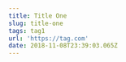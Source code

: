 ```yaml
---
title: Title One
slug: title-one
tags: tag1
url: 'https://tag.com'
date: 2018-11-08T23:39:03.065Z
---
```


